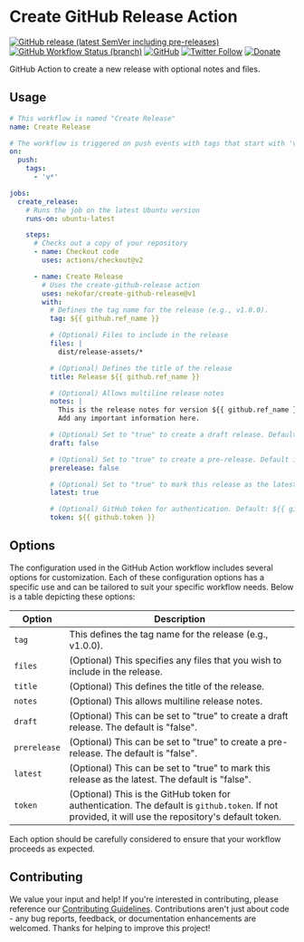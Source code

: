 # Create GitHub Release Action

[![GitHub release (latest SemVer including pre-releases)](https://img.shields.io/github/v/release/nekofar/create-github-release?include_prereleases)](https://github.com/nekofar/create-github-release/releases)
[![GitHub Workflow Status (branch)](https://img.shields.io/github/actions/workflow/status/nekofar/create-github-release/prepare.yml)](https://github.com/nekofar/create-github-release/actions/workflows/prepare.yml)
[![GitHub](https://img.shields.io/github/license/nekofar/create-github-release)](https://github.com/nekofar/create-github-release/blob/master/LICENSE)
[![Twitter Follow](https://img.shields.io/badge/follow-%40nekofar-1DA1F2?logo=twitter&style=flat)](https://twitter.com/nekofar)
[![Donate](https://img.shields.io/badge/donate-nekofar.crypto-a2b9bc?logo=ko-fi&logoColor=white)](https://ud.me/nekofar.crypto)

GitHub Action to create a new release with optional notes and files.

## Usage

```yaml
# This workflow is named "Create Release"
name: Create Release

# The workflow is triggered on push events with tags that start with 'v'
on:
  push:
    tags:
      - 'v*'

jobs:
  create_release:
    # Runs the job on the latest Ubuntu version
    runs-on: ubuntu-latest

    steps:
      # Checks out a copy of your repository
      - name: Checkout code
        uses: actions/checkout@v2

      - name: Create Release
        # Uses the create-github-release action
        uses: nekofar/create-github-release@v1
        with:
          # Defines the tag name for the release (e.g., v1.0.0).
          tag: ${{ github.ref_name }}

          # (Optional) Files to include in the release
          files: |
            dist/release-assets/*  

          # (Optional) Defines the title of the release
          title: Release ${{ github.ref_name }}

          # (Optional) Allows multiline release notes
          notes: |
            This is the release notes for version ${{ github.ref_name }}.
            Add any important information here.

          # (Optional) Set to "true" to create a draft release. Default is "false"
          draft: false

          # (Optional) Set to "true" to create a pre-release. Default is "false"
          prerelease: false

          # (Optional) Set to "true" to mark this release as the latest. Default is "false"
          latest: true

          # (Optional) GitHub token for authentication. Default: ${{ github.token }}. If not provided, it will use the repository's default token
          token: ${{ github.token }}          
```

## Options

The configuration used in the GitHub Action workflow includes several options for customization. Each of these
configuration options has a specific use and can be tailored to suit your specific workflow needs. Below is a table
depicting these options:

| Option       | Description                                                                                                                                         |
|--------------|-----------------------------------------------------------------------------------------------------------------------------------------------------|
| `tag`        | This defines the tag name for the release (e.g., v1.0.0).                                                                                           |
| `files`      | (Optional) This specifies any files that you wish to include in the release.                                                                        |
| `title`      | (Optional) This defines the title of the release.                                                                                                   |
| `notes`      | (Optional) This allows multiline release notes.                                                                                                     |
| `draft`      | (Optional) This can be set to "true" to create a draft release. The default is "false".                                                             |
| `prerelease` | (Optional) This can be set to "true" to create a pre-release. The default is "false".                                                               |
| `latest`     | (Optional) This can be set to "true" to mark this release as the latest. The default is "false".                                                    |
| `token`      | (Optional) This is the GitHub token for authentication. The default is `github.token`. If not provided, it will use the repository's default token. |

Each option should be carefully considered to ensure that your workflow proceeds as expected.

## Contributing

We value your input and help! If you're interested in contributing, please reference
our [Contributing Guidelines](./CONTRIBUTING.md). Contributions aren't just about code - any bug reports, feedback, or
documentation enhancements are welcomed. Thanks for helping to improve this project!
